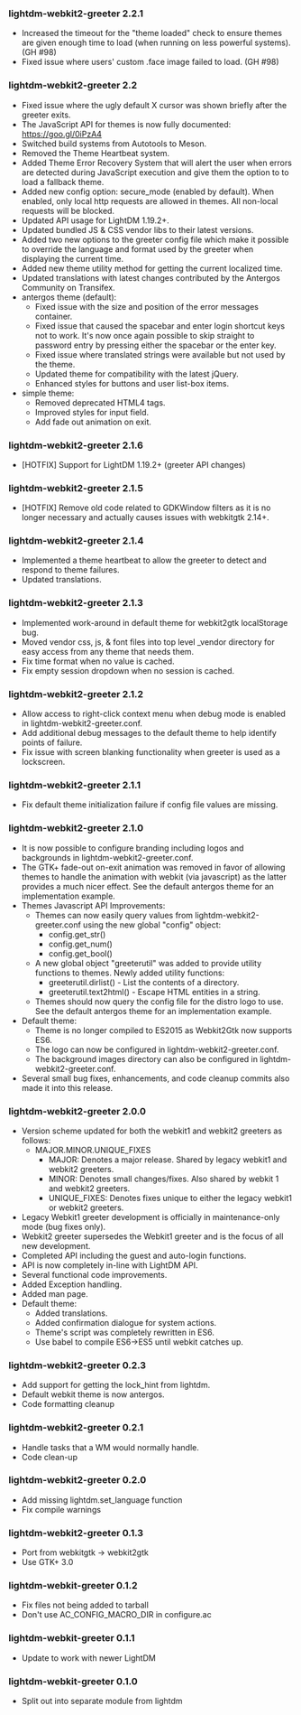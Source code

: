 ### lightdm-webkit2-greeter 2.2.1

* Increased the timeout for the "theme loaded" check to ensure themes are given 
  enough time to load (when running on less powerful systems). (GH #98)
* Fixed issue where users' custom .face image failed to load. (GH #98)

### lightdm-webkit2-greeter 2.2

* Fixed issue where the ugly default X cursor was shown briefly after the greeter exits.
* The JavaScript API for themes is now fully documented: https://goo.gl/0iPzA4
* Switched build systems from Autotools to Meson.
* Removed the Theme Heartbeat system.
* Added Theme Error Recovery System that will alert the user when errors are
  detected during JavaScript execution and give them the option to to load a fallback theme.
* Added new config option: secure_mode (enabled by default). When enabled, only local http
  requests are allowed in themes. All non-local requests will be blocked.
* Updated API usage for LightDM 1.19.2+.
* Updated bundled JS & CSS vendor libs to their latest versions.
* Added two new options to the greeter config file which make it possible to override the
  language and format used by the greeter when displaying the current time.
* Added new theme utility method for getting the current localized time.
* Updated translations with latest changes contributed by the Antergos Community on Transifex.
* antergos theme (default):
  * Fixed issue with the size and position of the error messages container.
  * Fixed issue that caused the spacebar and enter login shortcut keys not to work.
    It's now once again possible to skip straight to password entry by pressing either
    the spacebar or the enter key.
  * Fixed issue where translated strings were available but not used by the theme.
  * Updated theme for compatibility with the latest jQuery.
  * Enhanced styles for buttons and user list-box items.
* simple theme:
  * Removed deprecated HTML4 tags.
  * Improved styles for input field.
  * Add fade out animation on exit.

### lightdm-webkit2-greeter 2.1.6

* [HOTFIX] Support for LightDM 1.19.2+ (greeter API changes)

### lightdm-webkit2-greeter 2.1.5

* [HOTFIX] Remove old code related to GDKWindow filters as it is no longer necessary and
  actually causes issues with webkitgtk 2.14+.

### lightdm-webkit2-greeter 2.1.4

* Implemented a theme heartbeat to allow the greeter to detect and respond to theme failures.
* Updated translations.

### lightdm-webkit2-greeter 2.1.3

* Implemented work-around in default theme for webkit2gtk localStorage bug.
* Moved vendor css, js, & font files into top level _vendor directory for
  easy access from any theme that needs them.
* Fix time format when no value is cached.
* Fix empty session dropdown when no session is cached.

### lightdm-webkit2-greeter 2.1.2

* Allow access to right-click context menu when debug mode is enabled in lightdm-webkit2-greeter.conf.
* Add additional debug messages to the default theme to help identify points of failure.
* Fix issue with screen blanking functionality when greeter is used as a lockscreen.

### lightdm-webkit2-greeter 2.1.1

* Fix default theme initialization failure if config file values are missing.

### lightdm-webkit2-greeter 2.1.0

* It is now possible to configure branding including logos and backgrounds
  in lightdm-webkit2-greeter.conf.
* The GTK+ fade-out on-exit animation was removed in favor of allowing themes
  to handle the animation with webkit (via javascript) as the latter provides
  a much nicer effect. See the default antergos theme for an implementation example.
* Themes Javascript API Improvements:
  - Themes can now easily query values from lightdm-webkit2-greeter.conf
    using the new global "config" object:
    * config.get_str()
    * config.get_num()
    * config.get_bool()
  - A new global object "greeterutil" was added to provide utility functions
    to themes. Newly added utility functions:
    * greeterutil.dirlist() - List the contents of a directory.
    * greeterutil.text2html() - Escape HTML entities in a string.
  - Themes should now query the config file for the distro logo to use. See
    the default antergos theme for an implementation example.
* Default theme:
  - Theme is no longer compiled to ES2015 as Webkit2Gtk now supports ES6.
  - The logo can now be configured in lightdm-webkit2-greeter.conf.
  - The background images directory can also be configured in lightdm-webkit2-greeter.conf.
* Several small bug fixes, enhancements, and code cleanup commits also made it into this release.

### lightdm-webkit2-greeter 2.0.0

* Version scheme updated for both the webkit1 and webkit2 greeters as follows:
  - MAJOR.MINOR.UNIQUE_FIXES
    * MAJOR: Denotes a major release. Shared by legacy webkit1 and webkit2 greeters.
    * MINOR: Denotes small changes/fixes. Also shared by webkit 1 and webkit2 greeters.
    * UNIQUE_FIXES: Denotes fixes unique to either the legacy webkit1 or webkit2 greeters.
* Legacy Webkit1 greeter development is officially in maintenance-only mode (bug fixes only).
* Webkit2 greeter supersedes the Webkit1 greeter and is the focus of all new development.
* Completed API including the guest and auto-login functions.
* API is now completely in-line with LightDM API.
* Several functional code improvements.
* Added Exception handling.
* Added man page.
* Default theme:
  - Added translations.
  - Added confirmation dialogue for system actions.
  - Theme's script was completely rewritten in ES6.
  - Use babel to compile ES6->ES5 until webkit catches up.

### lightdm-webkit2-greeter 0.2.3

* Add support for getting the lock_hint from lightdm.
* Default webkit theme is now antergos.
* Code formatting cleanup

### lightdm-webkit2-greeter 0.2.1

* Handle tasks that a WM would normally handle.
* Code clean-up

### lightdm-webkit2-greeter 0.2.0

* Add missing lightdm.set_language function
* Fix compile warnings

### lightdm-webkit2-greeter 0.1.3

* Port from webkitgtk -> webkit2gtk
* Use GTK+ 3.0

### lightdm-webkit-greeter 0.1.2

* Fix files not being added to tarball
* Don't use AC_CONFIG_MACRO_DIR in configure.ac

### lightdm-webkit-greeter 0.1.1

* Update to work with newer LightDM

### lightdm-webkit-greeter 0.1.0

* Split out into separate module from lightdm
